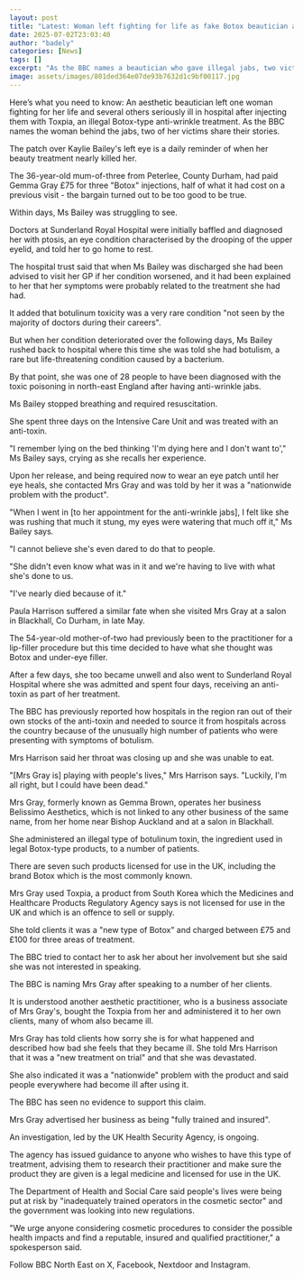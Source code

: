 ```yaml
---
layout: post
title: "Latest: Woman left fighting for life as fake Botox beautician apologises"
date: 2025-07-02T23:03:40
author: "badely"
categories: [News]
tags: []
excerpt: "As the BBC names a beautician who gave illegal jabs, two victims share their story."
image: assets/images/801ded364e07de93b7632d1c9bf00117.jpg
---
```


Here’s what you need to know: An aesthetic beautician left one woman fighting for her life and several others seriously ill in hospital after injecting them with Toxpia, an illegal Botox-type anti-wrinkle treatment. As the BBC names the woman behind the jabs, two of her victims share their stories.

The patch over Kaylie Bailey's left eye is a daily reminder of when her beauty treatment nearly killed her.

The 36-year-old mum-of-three from Peterlee, County Durham, had paid Gemma Gray £75 for three "Botox" injections, half of what it had cost on a previous visit - the bargain turned out to be too good to be true.

Within days, Ms Bailey was struggling to see.

Doctors at Sunderland Royal Hospital were initially baffled and diagnosed her with ptosis, an eye condition characterised by the drooping of the upper eyelid, and told her to go home to rest. 

The hospital trust said that when Ms Bailey was discharged she had been advised to visit her GP if her condition worsened, and it had been explained to her that her symptoms were probably related to the treatment she had had.

It added that botulinum toxicity was a very rare condition "not seen by the majority of doctors during their careers".

But when her condition deteriorated over the following days, Ms Bailey rushed back to hospital where this time she was told she had botulism, a rare but life-threatening condition caused by a bacterium.

By that point, she was one of 28 people to have been diagnosed with the toxic poisoning in north-east England after having anti-wrinkle jabs.

Ms Bailey stopped breathing and required resuscitation. 

She spent three days on the Intensive Care Unit and was treated with an anti-toxin.

"I remember lying on the bed thinking 'I'm dying here and I don't want to'," Ms Bailey says, crying as she recalls her experience. 

Upon her release, and being required now to wear an eye patch until her eye heals, she contacted Mrs Gray and was told by her it was a "nationwide problem with the product". 

"When I went in [to her appointment for the anti-wrinkle jabs], I felt like she was rushing that much it stung, my eyes were watering that much off it," Ms Bailey says.

"I cannot believe she's even dared to do that to people. 

"She didn't even know what was in it and we're having to live with what she's done to us. 

"I've nearly died because of it." 

Paula Harrison suffered a similar fate when she visited Mrs Gray at a salon in Blackhall, Co Durham, in late May.

The 54-year-old mother-of-two had previously been to the practitioner for a lip-filler procedure but this time decided to have what she thought was Botox and under-eye filler.

After a few days, she too became unwell and also went to Sunderland Royal Hospital where she was admitted and spent four days, receiving an anti-toxin as part of her treatment. 

The BBC has previously reported how hospitals in the region ran out of their own stocks of the anti-toxin and needed to source it from hospitals across the country because of the unusually high number of patients who were presenting with symptoms of botulism. 

Mrs Harrison said her throat was closing up and she was unable to eat. 

"[Mrs Gray is] playing with people's lives," Mrs Harrison says. "Luckily, I'm all right, but I could have been dead."

Mrs Gray, formerly known as Gemma Brown, operates her business Belissimo Aesthetics, which is not linked to any other business of the same name, from her home near Bishop Auckland and at a salon in Blackhall.

She administered an illegal type of botulinum toxin, the ingredient used in legal Botox-type products, to a number of patients.

There are seven such products licensed for use in the UK, including the brand Botox which is the most commonly known. 

Mrs Gray used Toxpia, a product from South Korea which the Medicines and Healthcare Products Regulatory Agency says is not licensed for use in the UK and which is an offence to sell or supply.

She told clients it was a "new type of Botox" and charged between £75 and £100 for three areas of treatment. 

The BBC tried to contact her to ask her about her involvement but she said she was not interested in speaking. 

The BBC is naming Mrs Gray after speaking to a number of her clients. 

It is understood another aesthetic practitioner, who is a business associate of Mrs Gray's, bought the Toxpia from her and administered it to her own clients, many of whom also became ill.

Mrs Gray has told clients how sorry she is for what happened and described how bad she feels that they became ill. She told Mrs Harrison that it was a "new treatment on trial" and that she was devastated.

She also indicated it was a "nationwide" problem with the product and said people everywhere had become ill after using it. 

The BBC has seen no evidence to support this claim. 

Mrs Gray advertised her business as being "fully trained and insured". 

An investigation, led by the UK Health Security Agency, is ongoing. 

The agency has issued guidance to anyone who wishes to have this type of treatment, advising them to research their practitioner and make sure the product they are given is a legal medicine and licensed for use in the UK. 

The Department of Health and Social Care said people's lives were being put at risk by "inadequately trained operators in the cosmetic sector" and the government was looking into new regulations.

"We urge anyone considering cosmetic procedures to consider the possible health impacts and find a reputable, insured and qualified practitioner," a spokesperson said.

Follow BBC North East on X, Facebook, Nextdoor and Instagram.

